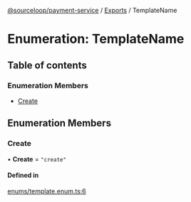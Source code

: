 [@sourceloop/payment-service](../README.md) / [Exports](../modules.md) / TemplateName

# Enumeration: TemplateName

## Table of contents

### Enumeration Members

- [Create](TemplateName.md#create)

## Enumeration Members

### Create

• **Create** = ``"create"``

#### Defined in

[enums/template.enum.ts:6](https://github.com/sourcefuse/loopback4-microservice-catalog/blob/00e854d46/services/payment-service/src/enums/template.enum.ts#L6)
